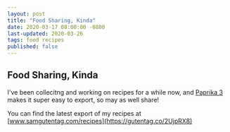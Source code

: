 ```yaml
---
layout: post
title: "Food Sharing, Kinda"
date: 2020-03-17 08:00:00 -0800
last-updated: 2020-03-26
tags: food recipes
published: false
---
```


## Food Sharing, Kinda

I've been collecitng and working on recipes for a while now, and [Paprika 3](https://www.paprikaapp.com) makes it super easy to export, so may as well share!

You can find the latest export of my recipes at [www.samgutentag.com/recipes](https://gutentag.co/2UjpRX8)
